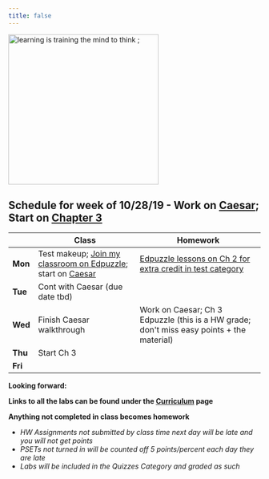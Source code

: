 ```yaml
---
title: false
---
```


<!-- # Hello, world! -->

<img src="https://i0.wp.com/professionalizeit.com/wp-content/uploads/2017/02/8-techniques-increase-learning-behavior-neuroeducation-768x431.jpg?resize=768%2C431" alt="learning is training the mind to think ;" height="300">

## Schedule for week of 10/28/19 - Work on [Caesar](https://docs.cs50.net/2019/ap/problems/caesar/caesar.html); Start on [Chapter 3](curriculum/3)

  |       |Class                  |Homework   |
  |-------|---------              |---------  |
  |**Mon**|Test makeup; [Join my classroom on Edpuzzle](https://edpuzzle.com/join/rufizaw); start on [Caesar](https://docs.cs50.net/2019/ap/problems/caesar/caesar.html)|[Edpuzzle lessons on Ch 2 for extra credit in test category](curriculum/2/#edpuzzle-lessons)|
  |**Tue**|Cont with Caesar (due date tbd)|   |
  |**Wed**|Finish Caesar walkthrough|Work on Caesar; Ch 3 Edpuzzle (this is a HW grade; don't miss easy points + the material)|
  |**Thu**|Start Ch 3             |           |
  |**Fri**|                       |           |

**Looking forward:** 

**Links to all the labs can be found under the [Curriculum](/curriculum/index.md) page**

**Anything not completed in class becomes homework**
  - *HW Assignments not submitted by class time next day will be late and you will not get points*
  - *PSETs not turned in will be counted off 5 points/percent each day they are late*
  - *Labs will be included in the Quizzes Category and graded as such*

<!-- This is CS50 AP, Harvard University's introduction to the intellectual enterprises of computer science and the art of programming for students in high school, which satisfies the College Board's AP CS Principles curriculum framework.

<iframe src="https://www.youtube.com/embed/tZxLMIk_SaY?playlist=GAB6Gm7pTTA"></iframe> -->
